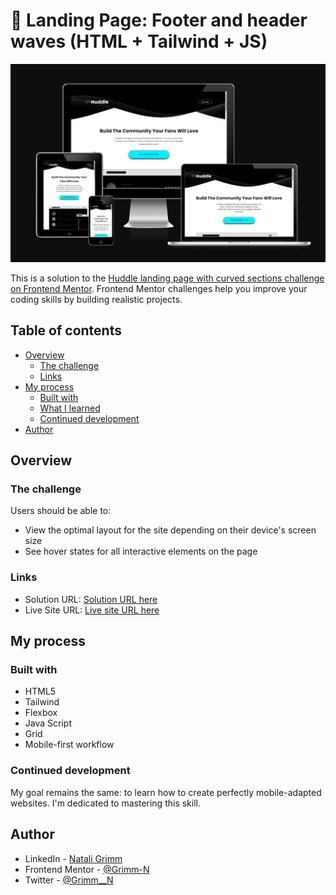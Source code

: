 # 👻 Landing Page: Footer and header waves (HTML + Tailwind + JS)
![WEb & Mobile design](./screenshots/all.png)

This is a solution to the [Huddle landing page with curved sections challenge on Frontend Mentor](https://www.frontendmentor.io/challenges/huddle-landing-page-with-curved-sections-5ca5ecd01e82137ec91a50f2). Frontend Mentor challenges help you improve your coding skills by building realistic projects. 

## Table of contents

- [Overview](#overview)
  - [The challenge](#the-challenge)
  - [Links](#links)
- [My process](#my-process)
  - [Built with](#built-with)
  - [What I learned](#what-i-learned)
  - [Continued development](#continued-development)
- [Author](#author)


## Overview

### The challenge

Users should be able to:

- View the optimal layout for the site depending on their device's screen size
- See hover states for all interactive elements on the page

### Links

- Solution URL: [Solution URL here](https://www.frontendmentor.io/solutions/-landing-page-footer-and-header-waves-html-tailwind-js-a1iFi2osiU)
- Live Site URL: [Live site URL here](https://grimm-n.github.io/huddle-landing-page-with-curved-sections/)

## My process

### Built with

- HTML5
- Tailwind
- Flexbox
- Java Script
- Grid
- Mobile-first workflow

### Continued development

My goal remains the same: to learn how to create perfectly mobile-adapted websites. I'm dedicated to mastering this skill.

## Author

- LinkedIn - [Natali Grimm](https://www.linkedin.com/in/grimm-n/)
- Frontend Mentor - [@Grimm-N](https://www.frontendmentor.io/profile/Grimm-N)
- Twitter - [@Grimm__N](https://x.com/Grimm__N)

